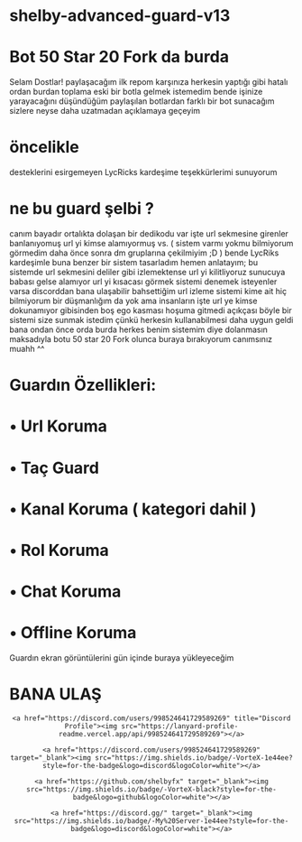 # shelby-advanced-guard-v13

# Bot 50 Star 20 Fork da burda

Selam Dostlar! paylaşacağım ilk repom karşınıza herkesin yaptığı gibi hatalı ordan burdan toplama eski bir botla gelmek istemedim bende işinize yarayacağını düşündüğüm paylaşılan botlardan farklı bir bot sunacağım sizlere neyse daha uzatmadan açıklamaya geçeyim

# öncelikle

desteklerini esirgemeyen LycRicks kardeşime teşekkürlerimi sunuyorum

# ne bu guard şelbi ?

canım bayadır ortalıkta dolaşan bir dedikodu var işte url sekmesine girenler banlanıyomuş url yi kimse alamıyormuş vs. ( sistem varmı yokmu bilmiyorum görmedim daha önce sonra dm gruplarına çekilmiyim ;D ) bende LycRiks kardeşimle buna benzer bir sistem tasarladım hemen anlatayım; bu sistemde url sekmesini deliler gibi izlemektense url yi kilitliyoruz sunucuya babası gelse alamıyor url yi kısacası görmek sistemi denemek isteyenler varsa discorddan bana ulaşabilir bahsettiğim url izleme sistemi kime ait hiç bilmiyorum bir düşmanlığım da yok ama insanların işte url ye kimse dokunamıyor gibisinden boş ego kasması hoşuma gitmedi açıkçası böyle bir sistemi size sunmak istedim çünkü herkesin kullanabilmesi daha uygun geldi bana  ondan önce orda burda herkes benim sistemim diye dolanmasın maksadıyla botu 50 star 20 Fork olunca buraya bırakıyorum canımsınız muahh ^^ 

# Guardın Özellikleri:

# • Url Koruma

# • Taç Guard

# • Kanal Koruma ( kategori dahil )

# • Rol Koruma

# • Chat Koruma

# • Offline Koruma

Guardın ekran görüntülerini gün içinde buraya yükleyeceğim 

# BANA ULAŞ

<div align="center">

    <a href="https://discord.com/users/998524641729589269" title="Discord Profile"><img src="https://lanyard-profile-readme.vercel.app/api/998524641729589269"></a>

</div>

<div align="center">

    <a href="https://discord.com/users/998524641729589269" target="_blank"><img src="https://img.shields.io/badge/-VorteX-1e44ee?style=for-the-badge&logo=discord&logoColor=white"></a>

    <a href="https://github.com/shelbyfx" target="_blank"><img src="https://img.shields.io/badge/-VorteX-black?style=for-the-badge&logo=github&logoColor=white"></a>

    <a href="https://discord.gg/" target="_blank"><img src="https://img.shields.io/badge/-My%20Server-1e44ee?style=for-the-badge&logo=discord&logoColor=white"></a>

</div>
